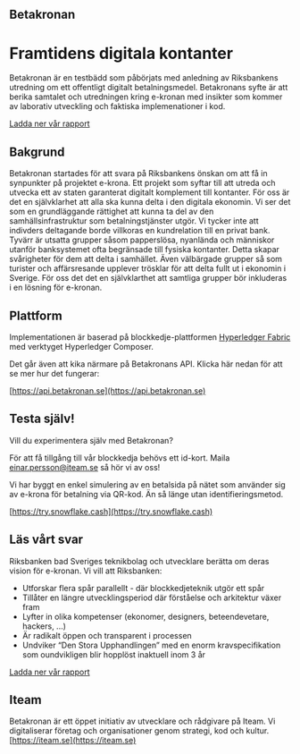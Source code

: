 Betakronan
------------

# Framtidens digitala kontanter

Betakronan är en testbädd som påbörjats med anledning av Riksbankens utredning om ett offentligt digitalt
betalningsmedel. Betakronans syfte är att berika samtalet och utredningen kring e-kronan med insikter
som kommer av laborativ utveckling och faktiska implemenationer i kod.

[Ladda ner vår rapport](https://betakronan.se/assets/betakronan-svar-till-riksbanken.pdf)

## Bakgrund

Betakronan startades för att svara på Riksbankens önskan om att få in synpunkter på projektet e-krona.
Ett projekt som syftar till att utreda och utvecka ett av staten garanterat digitalt komplement till
kontanter. För oss är det en självklarhet att alla ska kunna delta i den digitala ekonomin. Vi ser
det som en grundläggande rättighet att kunna ta del av den samhällsinfrastruktur som betalningstjänster
utgör. Vi tycker inte att indivders deltagande borde villkoras en kundrelation till en privat bank.
Tyvärr är utsatta grupper såsom papperslösa, nyanlända och människor utanför banksystemet ofta begränsade
till fysiska kontanter. Detta skapar svårigheter för dem att delta i samhället. Även välbärgade grupper
så som turister och affärsresande upplever trösklar för att delta fullt ut i ekonomin i Sverige.
För oss det det en självklarthet att samtliga grupper bör inkluderas i en lösning för e-kronan.

## Plattform

Implementationen är baserad på blockkedje-plattformen
[Hyperledger Fabric](https://www.hyperledger.org/) med verktyget Hyperledger Composer.

Det går även att kika närmare på Betakronans API. Klicka här nedan för att se mer hur det fungerar:

[https://api.betakronan.se](https://api.betakronan.se)

## Testa själv!

Vill du experimentera själv med Betakronan?

För att få tillgång till vår blockkedja behövs ett id-kort. Maila
[einar.persson@iteam.se](mailto:einar.persson@iteam.se) så hör vi av oss!

Vi har byggt en enkel simulering av en betalsida på nätet som använder sig av e-krona för betalning via
QR-kod. Än så länge utan identifieringsmetod.

[https://try.snowflake.cash](https://try.snowflake.cash)

## Läs vårt svar

Riksbanken bad Sveriges teknikbolag och utvecklare berätta om deras vision för e-kronan. Vi vill att
Riksbanken:

* Utforskar flera spår parallellt - där blockkedjeteknik utgör ett spår
* Tillåter en längre utvecklingsperiod där förståelse och arkitektur växer fram
* Lyfter in olika kompetenser (ekonomer, designers, beteendevetare, hackers, ...)
* Är radikalt öppen och transparent i processen
* Undviker “Den Stora Upphandlingen” med en enorm kravspecifikation som oundvikligen blir hopplöst
inaktuell inom 3 år

[Ladda ner vår rapport](https://betakronan.se/assets/betakronan-svar-till-riksbanken.pdf)

## Iteam

Betakronan är ett öppet initiativ av utvecklare och rådgivare på Iteam. Vi digitaliserar företag och
organisationer genom strategi, kod och kultur. [https://iteam.se](https://iteam.se)
